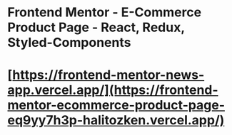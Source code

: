 # Frontend Mentor - E-Commerce Product Page - React, Redux, Styled-Components
# [https://frontend-mentor-news-app.vercel.app/](https://frontend-mentor-ecommerce-product-page-eq9yy7h3p-halitozken.vercel.app/)

